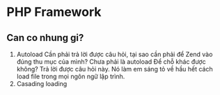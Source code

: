 # PHP Framework
## Can co nhung gi?
1. Autoload
	Cần phải trả lời được câu hỏi, tại sao cần phải để Zend vào đúng thu mục của mình? Chưa phải là autoload
	Để chỗ khác được không?
	Trả lời được câu hỏi này. Nó làm em sáng tỏ về hầu hết cách load file trong mọi
	ngôn ngữ lập trình. 
2. Casading loading